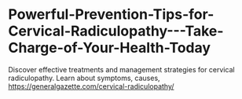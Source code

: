 # Powerful-Prevention-Tips-for-Cervical-Radiculopathy---Take-Charge-of-Your-Health-Today
Discover effective treatments and management strategies for cervical radiculopathy. Learn about symptoms, causes, https://generalgazette.com/cervical-radiculopathy/
